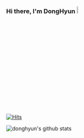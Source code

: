 ### Hi there, I'm DongHyun <img src="https://user-images.githubusercontent.com/79196616/115438246-21012400-a248-11eb-92f7-bf0f72719471.png" width="7%"/>


[![Hits](https://hits.seeyoufarm.com/api/count/incr/badge.svg?url=https%3A%2F%2Fgithub.com%2FDongHyun99&count_bg=%2379C83D&title_bg=%23555555&icon=&icon_color=%23E7E7E7&title=hits&edge_flat=false)](https://hits.seeyoufarm.com)

![donghyun's github stats](https://github-readme-stats.vercel.app/api?username=DongHyun99&show_icons=true&include_all_commits=true&theme=dracula)
